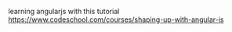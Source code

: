 learning angularjs with this tutorial https://www.codeschool.com/courses/shaping-up-with-angular-js
